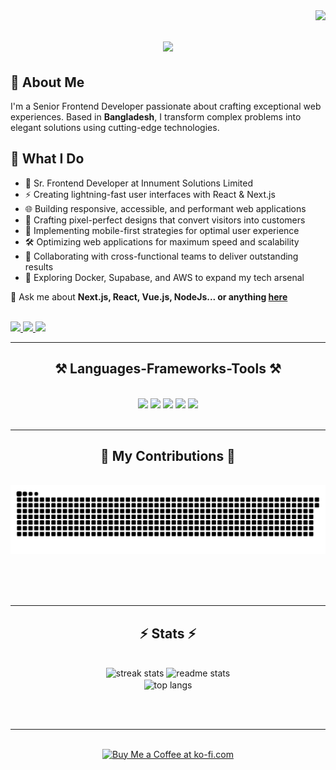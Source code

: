 <img align="right" src="https://visitor-badge.laobi.icu/badge?page_id=md-sohrab-hossain.md-sohrab-hossain&left_color=red&right_color=green" />

<h1 align="center">
    <img src="https://readme-typing-svg.herokuapp.com/?font=Righteous&size=35&center=true&vCenter=true&width=500&height=70&duration=4000&lines=Hi+There!+👋;+I'm+Sohrab!;" />
</h1>

<div>
 <h2> 🚀 About Me</h2>
<p>I'm a Senior Frontend Developer passionate about crafting exceptional web experiences. Based in <strong>Bangladesh</strong>, I transform complex problems into elegant solutions using cutting-edge technologies.</p>
</div>

<div>
<h2>💫 What I Do</h2>
  <ul>
    <li>🏢 Sr. Frontend Developer at Innument Solutions Limited</li>
    <li>⚡ Creating lightning-fast user interfaces with React & Next.js</li>
    <li>🌐 Building responsive, accessible, and performant web applications</li>
    <li>🎨 Crafting pixel-perfect designs that convert visitors into customers</li>
    <li>📱 Implementing mobile-first strategies for optimal user experience</li>
    <li>🛠️ Optimizing web applications for maximum speed and scalability</li>
    <li>👥 Collaborating with cross-functional teams to deliver outstanding results</li>
    <li>🌱 Exploring Docker, Supabase, and AWS to expand my tech arsenal</li>
  </ul>

💬 Ask me about **Next.js, React, Vue.js, NodeJs... or anything [here](https://github.com/md-sohrab-hossain/md-sohrab-hossain/issues)**
 </div>

 <br/>
 
<div> 
  <a href="mailto:md.soharubhossen@gmail.com">
    <img src="https://img.shields.io/badge/Gmail-333333?style=for-the-badge&logo=gmail&logoColor=red" />
  </a>
  <a href="https://www.linkedin.com/in/md-soharub-hossen" target="_blank">
    <img src="https://img.shields.io/badge/LinkedIn-0077B5?style=for-the-badge&logo=linkedin&logoColor=white" target="_blank" />
  </a>
  <a href="https://sohrab-portfolio.vercel.app/" target="_blank">
     <img src="https://img.shields.io/badge/Portfolio-FF5722?style=for-the-badge&logo=todoist&logoColor=white" target="_blank" /> <!-- sqlite, safari, google-chrome are other good icon options -->
  </a>
</div>

 <hr/>
 
<h2 align="center">⚒️ Languages-Frameworks-Tools ⚒️</h2>
<br/>
<div align="center">
  <!-- Frontend Frameworks/Libraries -->
<img src="https://skillicons.dev/icons?i=react,nextjs,redux,vue" />

<!-- Styling & UI -->
<img src="https://skillicons.dev/icons?i=html,sass,tailwind,bootstrap,mui" />

<!-- Backend & Database -->
<img src="https://skillicons.dev/icons?i=nodejs,express,graphql,mongodb,mysql,firebase" />

<!-- DevOps & Tools -->
<img src="https://skillicons.dev/icons?i=docker,aws,git,github,githubactions,jest" />

<!-- Development Environment -->
<img src="https://skillicons.dev/icons?i=vscode,figma,windows,linux" />
</div>

<br/>
<hr/>

<div align="center">
  <h2>🐍 My Contributions 🐍</h2>
  <br>
  <img alt="snake eating my contributions" src="https://raw.githubusercontent.com/md-sohrab-hossain/md-sohrab-hossain/output/github-contribution-grid-snake.svg" />
  
  <br/><br/><br/>
</div>

<hr/>

<h2 align="center">⚡ Stats ⚡</h2>
<br>
<div align=center>
  <img width=390 src="https://github-readme-streak-stats-md-sohrab-hossain.vercel.app/?user=md-sohrab-hossain&count_private=true&theme=react&border_radius=10" alt="streak stats"/>
  <img width=390 src="https://github-readme-stats-md-sohrab-hossain.vercel.app/api?username=md-sohrab-hossain&count_private=true&show_icons=true&theme=react&rank_icon=github&border_radius=10" alt="readme stats" />
  <br/>
  <img width=325 align="center" src="https://github-readme-stats-md-sohrab-hossain.vercel.app/api/top-langs/?username=md-sohrab-hossain&hide=HTML&langs_count=8&layout=compact&theme=react&border_radius=10&size_weight=0.5&count_weight=0.5&exclude_repo=github-readme-stats" alt="top langs" />
</div>

<br/><br/>

<hr/>

<br/>

<div align="center">
<a href='https://ko-fi.com/V7V4RAK9C' target='_blank'><img height='64' style='border:0px;height:64px;' src='https://storage.ko-fi.com/cdn/kofi1.png?v=3' border='0' alt='Buy Me a Coffee at ko-fi.com' /></a>
</div>

<br/>
